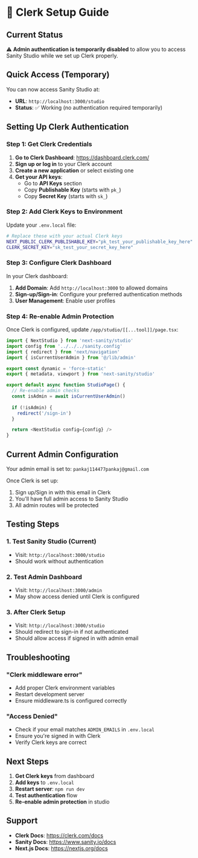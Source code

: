 # 🔧 Clerk Setup Guide

## Current Status
⚠️ **Admin authentication is temporarily disabled** to allow you to access Sanity Studio while we set up Clerk properly.

## Quick Access (Temporary)
You can now access Sanity Studio at:
- **URL**: `http://localhost:3000/studio`
- **Status**: ✅ Working (no authentication required temporarily)

## Setting Up Clerk Authentication

### Step 1: Get Clerk Credentials

1. **Go to Clerk Dashboard**: https://dashboard.clerk.com/
2. **Sign up or log in** to your Clerk account
3. **Create a new application** or select existing one
4. **Get your API keys**:
   - Go to **API Keys** section
   - Copy **Publishable Key** (starts with `pk_`)
   - Copy **Secret Key** (starts with `sk_`)

### Step 2: Add Clerk Keys to Environment

Update your `.env.local` file:

```bash
# Replace these with your actual Clerk keys
NEXT_PUBLIC_CLERK_PUBLISHABLE_KEY="pk_test_your_publishable_key_here"
CLERK_SECRET_KEY="sk_test_your_secret_key_here"
```

### Step 3: Configure Clerk Dashboard

In your Clerk dashboard:

1. **Add Domain**: Add `http://localhost:3000` to allowed domains
2. **Sign-up/Sign-in**: Configure your preferred authentication methods
3. **User Management**: Enable user profiles

### Step 4: Re-enable Admin Protection

Once Clerk is configured, update `/app/studio/[[...tool]]/page.tsx`:

```typescript
import { NextStudio } from 'next-sanity/studio'
import config from '../../../sanity.config'
import { redirect } from 'next/navigation'
import { isCurrentUserAdmin } from '@/lib/admin'

export const dynamic = 'force-static'
export { metadata, viewport } from 'next-sanity/studio'

export default async function StudioPage() {
  // Re-enable admin checks
  const isAdmin = await isCurrentUserAdmin()
  
  if (!isAdmin) {
    redirect('/sign-in')
  }

  return <NextStudio config={config} />
}
```

## Current Admin Configuration

Your admin email is set to: `pankaj114477pankaj@gmail.com`

Once Clerk is set up:
1. Sign up/Sign in with this email in Clerk
2. You'll have full admin access to Sanity Studio
3. All admin routes will be protected

## Testing Steps

### 1. Test Sanity Studio (Current)
- Visit: `http://localhost:3000/studio`
- Should work without authentication

### 2. Test Admin Dashboard
- Visit: `http://localhost:3000/admin`
- May show access denied until Clerk is configured

### 3. After Clerk Setup
- Visit: `http://localhost:3000/studio`
- Should redirect to sign-in if not authenticated
- Should allow access if signed in with admin email

## Troubleshooting

### "Clerk middleware error"
- Add proper Clerk environment variables
- Restart development server
- Ensure middleware.ts is configured correctly

### "Access Denied"
- Check if your email matches `ADMIN_EMAILS` in `.env.local`
- Ensure you're signed in with Clerk
- Verify Clerk keys are correct

## Next Steps

1. **Get Clerk keys** from dashboard
2. **Add keys** to `.env.local`
3. **Restart server**: `npm run dev`
4. **Test authentication** flow
5. **Re-enable admin protection** in studio

## Support

- **Clerk Docs**: https://clerk.com/docs
- **Sanity Docs**: https://www.sanity.io/docs
- **Next.js Docs**: https://nextjs.org/docs
